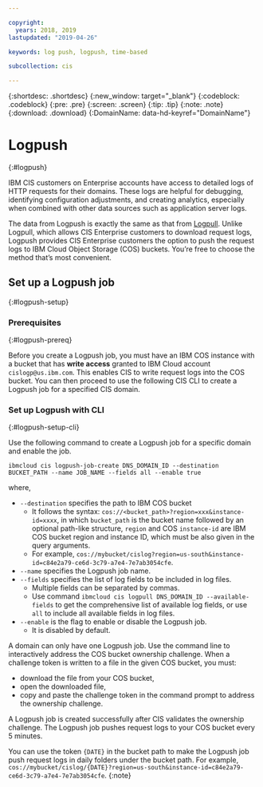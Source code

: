 ```yaml
---

copyright:
  years: 2018, 2019
lastupdated: "2019-04-26"

keywords: log push, logpush, time-based

subcollection: cis

---
```



{:shortdesc: .shortdesc}
{:new_window: target="_blank"}
{:codeblock: .codeblock}
{:pre: .pre}
{:screen: .screen}
{:tip: .tip}
{:note: .note}
{:download: .download}
{:DomainName: data-hd-keyref="DomainName"}

# Logpush
{:#logpush}

IBM CIS customers on Enterprise accounts have access to detailed logs of HTTP requests for their domains. These logs are helpful for debugging, identifying configuration adjustments, and creating analytics, especially when combined with other data sources such as application server logs.

The data from Logpush is exactly the same as that from [Logpull](#logpull). Unlike Logpull, which allows CIS Enterprise customers to download request logs, Logpush provides CIS Enterprise customers the option to push the request logs to IBM Cloud Object Storage (COS) buckets. You’re free to choose the method that’s most convenient.

## Set up a Logpush job
{:#logpush-setup}

### Prerequisites
{:#logpush-prereq}

Before you create a Logpush job, you must have an IBM COS instance with a bucket that has **write access** granted to IBM Cloud account `cislogp@us.ibm.com`. This enables CIS to write request logs into the COS bucket. You can then proceed to use the following CIS CLI to create a Logpush job for a specified CIS domain.

### Set up Logpush with CLI
{:#logpush-setup-cli}

Use the following command to create a Logpush job for a specific domain and enable the job.
```
ibmcloud cis logpush-job-create DNS_DOMAIN_ID --destination BUCKET_PATH --name JOB_NAME --fields all --enable true
```
where,
  * `--destination` specifies the path to IBM COS bucket 
    * It follows the syntax: `cos://<bucket_path>?region=xxx&instance-id=xxxx`, in which `bucket_path` is the bucket name followed by an optional path-like structure, `region` and COS `instance-id` are IBM COS bucket region and instance ID, which must be also given in the query arguments.
    * For example, `cos://mybucket/cislog?region=us-south&instance-id=c84e2a79-ce6d-3c79-a7e4-7e7ab3054cfe`.
  * `--name` specifies the Logpush job name.
  * `--fields` specifies the list of log fields to be included in log files. 
    * Multiple fields can be separated by commas. 
    * Use command `ibmcloud cis logpull DNS_DOMAIN_ID --available-fields` to get the comprehensive list of available log fields, or use `all` to include all available fields in log files.
  * `--enable` is the flag to enable or disable the Logpush job. 
    * It is disabled by default.

A domain can only have one Logpush job. Use the command line to interactively address the COS bucket ownership challenge. When a challenge token is written to a file in the given COS bucket, you must:
  * download the file from your COS bucket, 
  * open the downloaded file, 
  * copy and paste the challenge token in the command prompt to address the ownership challenge. 
  
A Logpush job is created successfully after CIS validates the ownership challenge. The Logpush job pushes request logs to your COS bucket every 5 minutes.

You can use the token `{DATE}` in the bucket path to make the Logpush job push request logs in daily folders under the bucket path. For example, `cos://mybucket/cislog/{DATE}?region=us-south&instance-id=c84e2a79-ce6d-3c79-a7e4-7e7ab3054cfe`.
{:note}
